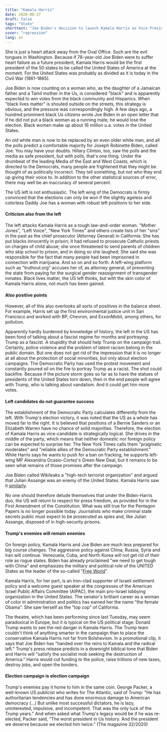 ```yaml
---
title: "Kamala Harris"
date: 2020-08-27
draft: false
tags: "State"
shorttext: "Joe Biden's decision to launch Kamala Harris as Vice President is domestically wise. Nothing will change in foreign policy."
cover: "repression"
lang: en
---
```


She is just a heart attack away from the Oval Office. Such are the evil tongues in Washington. Because if 78-year-old Joe Biden were to suffer heart failure as a future president, Kamala Harris would be the first president of the 50 states to be called the United States of America at the moment. For the United States was probably as divided as it is today in the Civil War (1861-1865).

Joe Biden is now counting on a woman who, as the daughter of a Jamaican father and a Tamil mother in the Us, is considered "black" and is apparently expected to win votes from the black community and Hispanics. When "black lives matter" is shouted outside on the streets, this strategy is obvious, and the pressure was correspondingly high. A few days ago, a hundred prominent black Us citizens wrote Joe Biden in an open letter that if he did not put a black woman as a running mate, he would lose the election. Black women make up about 16 million u.a. votes in the United States.

An old white man is now to be replaced by an even older white man, and all the polls predict a comfortable majority for Joseph Robinette Biden, called Joe. You may have your doubts. Hillary Clinton, too, saw the polls and the media as safe president, but with polls, that's one thing. Under the drumbeat of the leading Media of the East and West Coasts, which is directed to the Democrats, many people are frightened that they might be thought of as politically incorrect. They tell something, but not who they end up giving their voice to. In addition to the other statistical sources of error, there may well be an inaccuracy of several percent.

The US left is not enthusiastic. The left wing of the Democrats is firmly convinced that the elections can only be won if the slightly ageless and colorless Daddy Joe has a woman with robust left positions to her side.

#### Criticism also from the left

The left attacks Kamala Harris as a tough law-and-order woman. "Mother Jones", "Left Voice", "New York Times" and others create lists of her "sins" in the past as the chief prosecutor (Attorney General) in California: She has put blacks innocently in prison; it had refused to prosecute Catholic priests on charges of child abuse; she once threatened to send parents of children who skip school to prison, and in doing so she laughed; She said she was responsible for the fact that many people had been imprisoned in connection with marijuana. And so on and so forth. A left-wing platform such as "truthout.org" accuses her of, as attorney general, of preventing the state from paying for the surgical gender reassignment of transgender inmates. Black lives matter, the US left thinks, but with the skin color of Kamala Harris alone, not much has been gained.

#### Also positive points

However, all of this also overlooks all sorts of positives in the balance sheet. For example, Harris set up the first environmental justice unit in San Francisco and worked with BP, Chevron, and ExxonMobil, among others, for pollution.

Apparently hardly burdened by knowledge of history, the left in the US has been fond of talking about a fascist regime for months and portraying Trump as a fascist. A stupidity that should help Trump on the campaign trail. Certainly, police violence and the problem of latent racism belong in the public domain. But one does not get rid of the impression that it is no longer at all about the protection of social minorities, but only about election campaigns. The Democratic Party has used the protest movement and constantly poured oil on the fire to portray Trump as a racist. The shot could backfire. Because if the picture storm goes so far as to have the statues of presidents of the United States torn down, then in the end people will agree with Trump, who is talking about vandalism. And it could get him more votes.

#### Left candidates do not guarantee success

The establishment of the Democratic Party calculates differently from the left. With Trump's election victory, it was noted that the US as a whole has moved far to the right. It is believed that positions of a Bernie Sanders or an Elizabeth Warren have no chance of solid majorities. Therefore, the election of Kamala Harris as vice-candidate is strategically logical. She drives in the middle of the party, which means that neither domestic nor foreign policy can be expected to surprise her. The New York Times calls them "pragmatic moderates" and "reliable allies of the Democratic Party establishment." While Harris says he wants to push for a ban on fracking, he supports left-wing MP Alexandria Ocasio-Cortez's Green New Deal, but it remains to be seen what remains of those promises after the campaign.

Joe Biden called Wikileaks a "high-tech terrorist organization" and argued that Julian Assange was an enemy of the United States. Kamala Harris saw it [similarly](https://consortiumnews.com/2020/08/13/what-kamala-harris-really-thinks-of-wikileaks/ "What Kamala Harris Really Thinks of WikiLeaks").

No one should therefore delude themselves that under the Biden-Harris duo, the US will return to respect for press freedom, as provided for in the First Amendment of the Constitution. What was still true for the Pentagon Papers is no longer possible today. Journalists who make criminal state secrets public must expect to be prosecuted as spies and, like Julian Assange, disposed of in high-security prisons.

#### Trump's enemies will remain enemies

On foreign policy, Kamala Harris and Joe Biden are much less prepared for big course changes. The aggressive policy against China, Russia, Syria and Iran will continue. Venezuela, Cuba, and North Korea will not get rid of their role as rogue states. Biden has already proclaimed "we need to get tough with China" and emphasizes the military and political role of the UNITED States as the leader of the so-called "[Free World](https://www.foreignaffairs.com/articles/united-states/2020-01-23/why-america-must-lead-again "Why America Must Lead Again")".

Kamala Harris, for her part, is an iron-clad supporter of Israeli settlement policy and a welcome guest speaker at the congresses of the American Israel Public Affairs Committee (AIPAC), the main pro-Israel lobbying organization in the United States. The senator's brilliant career as a woman of color in administration and politics has earned her the name "the female Obama". She saw herself as the "top cop" of California.

The theatre, which has been performing since last Tuesday, may seem paradoxical in Europe, but it is typical on the US political stage: Donald Trump wants to see the red danger in Kamala Harris. The Trump team couldn't think of anything smarter in the campaign than to place the conservative Kamala Harris not far from Bolshevism. In a promotional clip, it says that Joe Biden has "handed over the reins to Kamala and the radical left." Trump's press release predicts in a downright biblical tone that Biden and Harris will "satisfy the socialist mob seeking the destruction of America." Harris would cut funding to the police, raise trillions of new taxes, destroy jobs, and open the borders.

#### Election campaign is election campaign

Trump's enemies pay it home to him in the same coin. George Packer, a well-known US publicist who writes for The Atlantic, said of Trump: "He has authoritarian tendencies and has done enormous damage to American democracy (...) But unlike most successful dictators, he is lazy, uninterested, impulsive, and incompetent. That was the only luck of the Trump years." And when asked what Trump's legacy would be if he was re-elected, Packer said, "The worst president in Us history. And the president we deserve because we elected him twice." (The magazine 32/2020)
